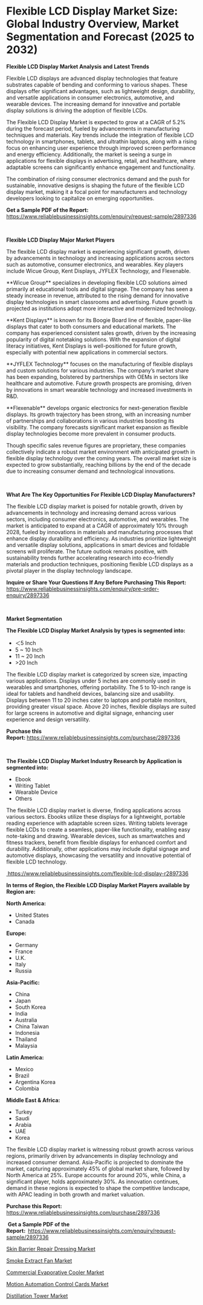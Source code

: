 <p><h1>Flexible LCD Display Market Size: Global Industry Overview, Market Segmentation and Forecast (2025 to 2032)</h1></p><p><strong>Flexible LCD Display Market Analysis and Latest Trends</strong></p>
<p><p>Flexible LCD displays are advanced display technologies that feature substrates capable of bending and conforming to various shapes. These displays offer significant advantages, such as lightweight design, durability, and versatile applications in consumer electronics, automotive, and wearable devices. The increasing demand for innovative and portable display solutions is driving the adoption of flexible LCDs.</p><p>The Flexible LCD Display Market is expected to grow at a CAGR of 5.2% during the forecast period, fueled by advancements in manufacturing techniques and materials. Key trends include the integration of flexible LCD technology in smartphones, tablets, and ultrathin laptops, along with a rising focus on enhancing user experience through improved screen performance and energy efficiency. Additionally, the market is seeing a surge in applications for flexible displays in advertising, retail, and healthcare, where adaptable screens can significantly enhance engagement and functionality. </p><p>The combination of rising consumer electronics demand and the push for sustainable, innovative designs is shaping the future of the flexible LCD display market, making it a focal point for manufacturers and technology developers looking to capitalize on emerging opportunities.</p></p>
<p><strong>Get a Sample PDF of the Report:&nbsp;</strong> <a href="https://www.reliablebusinessinsights.com/enquiry/request-sample/2897336?utm_campaign=1119&utm_medium=2&utm_source=Github&utm_content=ia&utm_term=15032025&utm_id=flexible-lcd-display">https://www.reliablebusinessinsights.com/enquiry/request-sample/2897336</a></p>
<p>&nbsp;</p>
<p><strong>Flexible LCD Display Major Market Players</strong></p>
<p><p>The flexible LCD display market is experiencing significant growth, driven by advancements in technology and increasing applications across sectors such as automotive, consumer electronics, and wearables. Key players include Wicue Group, Kent Displays, JYFLEX Technology, and Flexenable.</p><p>**Wicue Group** specializes in developing flexible LCD solutions aimed primarily at educational tools and digital signage. The company has seen a steady increase in revenue, attributed to the rising demand for innovative display technologies in smart classrooms and advertising. Future growth is projected as institutions adopt more interactive and modernized technology.</p><p>**Kent Displays** is known for its Boogie Board line of flexible, paper-like displays that cater to both consumers and educational markets. The company has experienced consistent sales growth, driven by the increasing popularity of digital notetaking solutions. With the expansion of digital literacy initiatives, Kent Displays is well-positioned for future growth, especially with potential new applications in commercial sectors.</p><p>**JYFLEX Technology** focuses on the manufacturing of flexible displays and custom solutions for various industries. The company’s market share has been expanding, bolstered by partnerships with OEMs in sectors like healthcare and automotive. Future growth prospects are promising, driven by innovations in smart wearable technology and increased investments in R&D.</p><p>**Flexenable** develops organic electronics for next-generation flexible displays. Its growth trajectory has been strong, with an increasing number of partnerships and collaborations in various industries boosting its visibility. The company forecasts significant market expansion as flexible display technologies become more prevalent in consumer products.</p><p>Though specific sales revenue figures are proprietary, these companies collectively indicate a robust market environment with anticipated growth in flexible display technology over the coming years. The overall market size is expected to grow substantially, reaching billions by the end of the decade due to increasing consumer demand and technological innovations.</p></p>
<p>&nbsp;</p>
<p><strong>What Are The Key Opportunities For Flexible LCD Display Manufacturers?</strong></p>
<p><p>The flexible LCD display market is poised for notable growth, driven by advancements in technology and increasing demand across various sectors, including consumer electronics, automotive, and wearables. The market is anticipated to expand at a CAGR of approximately 10% through 2028, fueled by innovations in materials and manufacturing processes that enhance display durability and efficiency. As industries prioritize lightweight and versatile display solutions, applications in smart devices and foldable screens will proliferate. The future outlook remains positive, with sustainability trends further accelerating research into eco-friendly materials and production techniques, positioning flexible LCD displays as a pivotal player in the display technology landscape.</p></p>
<p><strong>Inquire or Share Your Questions If Any Before Purchasing This Report:</strong> <a href="https://www.reliablebusinessinsights.com/enquiry/pre-order-enquiry/2897336?utm_campaign=1119&utm_medium=2&utm_source=Github&utm_content=ia&utm_term=15032025&utm_id=flexible-lcd-display">https://www.reliablebusinessinsights.com/enquiry/pre-order-enquiry/2897336</a></p>
<p>&nbsp;</p>
<p><strong>Market Segmentation</strong></p>
<p><strong>The Flexible LCD Display Market Analysis by types is segmented into:</strong></p>
<p><ul><li>＜5 Inch</li><li>5 ~ 10 Inch</li><li>11 ~ 20 Inch</li><li>>20 Inch</li></ul></p>
<p><p>The flexible LCD display market is categorized by screen size, impacting various applications. Displays under 5 inches are commonly used in wearables and smartphones, offering portability. The 5 to 10-inch range is ideal for tablets and handheld devices, balancing size and usability. Displays between 11 to 20 inches cater to laptops and portable monitors, providing greater visual space. Above 20 inches, flexible displays are suited for large screens in automotive and digital signage, enhancing user experience and design versatility.</p></p>
<p><strong>Purchase this Report:&nbsp;</strong><a href="https://www.reliablebusinessinsights.com/purchase/2897336?utm_campaign=1119&utm_medium=2&utm_source=Github&utm_content=ia&utm_term=15032025&utm_id=flexible-lcd-display">https://www.reliablebusinessinsights.com/purchase/2897336</a></p>
<p>&nbsp;</p>
<p><strong>The Flexible LCD Display Market Industry Research by Application is segmented into:</strong></p>
<p><ul><li>Ebook</li><li>Writing Tablet</li><li>Wearable Device</li><li>Others</li></ul></p>
<p><p>The flexible LCD display market is diverse, finding applications across various sectors. Ebooks utilize these displays for a lightweight, portable reading experience with adaptable screen sizes. Writing tablets leverage flexible LCDs to create a seamless, paper-like functionality, enabling easy note-taking and drawing. Wearable devices, such as smartwatches and fitness trackers, benefit from flexible displays for enhanced comfort and durability. Additionally, other applications may include digital signage and automotive displays, showcasing the versatility and innovative potential of flexible LCD technology.</p></p>
<p><a href="https://www.reliablebusinessinsights.com/flexible-lcd-display-r2897336?utm_campaign=1119&utm_medium=2&utm_source=Github&utm_content=ia&utm_term=15032025&utm_id=flexible-lcd-display">&nbsp;https://www.reliablebusinessinsights.com/flexible-lcd-display-r2897336</a></p>
<p><strong>In terms of Region, the Flexible LCD Display Market Players available by Region are:</strong></p>
<p>
    <p> <strong> North America: </strong>
        <ul>
            <li>United States</li>
            <li>Canada</li>
        </ul>
        </p> 
    <p> <strong> Europe: </strong>
        <ul>
            <li>Germany</li>
            <li>France</li>
            <li>U.K.</li>
            <li>Italy</li>
            <li>Russia</li>
        </ul>
        </p> 
    <p> <strong> Asia-Pacific: </strong>
        <ul>
            <li>China</li>
            <li>Japan</li>
            <li>South Korea</li>
            <li>India</li>
            <li>Australia</li>
            <li>China Taiwan</li>
            <li>Indonesia</li>
            <li>Thailand</li>
            <li>Malaysia</li>
        </ul>
        </p> 
    <p> <strong> Latin America: </strong>
        <ul>
            <li>Mexico</li>
            <li>Brazil</li>
            <li>Argentina Korea</li>
            <li>Colombia</li>
        </ul>
        </p> 
    <p> <strong> Middle East & Africa: </strong>
        <ul>
            <li>Turkey</li>
            <li>Saudi</li>
            <li>Arabia</li>
            <li>UAE</li>
            <li>Korea</li>
        </ul>
    </p>
    </p>
<p><p>The flexible LCD display market is witnessing robust growth across various regions, primarily driven by advancements in display technology and increased consumer demand. Asia-Pacific is projected to dominate the market, capturing approximately 45% of global market share, followed by North America at 25%. Europe accounts for around 20%, while China, a significant player, holds approximately 30%. As innovation continues, demand in these regions is expected to shape the competitive landscape, with APAC leading in both growth and market valuation.</p></p>
<p><strong>Purchase this Report: </strong><a href="https://www.reliablebusinessinsights.com/purchase/2897336?utm_campaign=1119&utm_medium=2&utm_source=Github&utm_content=ia&utm_term=15032025&utm_id=flexible-lcd-display">https://www.reliablebusinessinsights.com/purchase/2897336</a></p>
<p>&nbsp;<strong>Get a Sample PDF of the Report:&nbsp;&nbsp;</strong><a href="https://www.reliablebusinessinsights.com/enquiry/request-sample/2897336?utm_campaign=1119&utm_medium=2&utm_source=Github&utm_content=ia&utm_term=15032025&utm_id=flexible-lcd-display">https://www.reliablebusinessinsights.com/enquiry/request-sample/2897336</a></p>
<p><strong></strong></p>
<p><p><a href="https://github.com/biandnikelrs/Market-Research-Report-List-1/blob/main/skin-barrier-repair-dressing-market.md?utm_campaign=1119&utm_medium=2&utm_source=Github&utm_content=ia&utm_term=15032025&utm_id=flexible-lcd-display">Skin Barrier Repair Dressing Market</a></p><p><a href="https://github.com/mismannely/Market-Research-Report-List-1/blob/main/smoke-extract-fan-market.md?utm_campaign=1119&utm_medium=2&utm_source=Github&utm_content=ia&utm_term=15032025&utm_id=flexible-lcd-display">Smoke Extract Fan Market</a></p><p><a href="https://github.com/tentandyik/Market-Research-Report-List-1/blob/main/commercial-evaporative-cooler-market.md?utm_campaign=1119&utm_medium=2&utm_source=Github&utm_content=ia&utm_term=15032025&utm_id=flexible-lcd-display">Commercial Evaporative Cooler Market</a></p><p><a href="https://github.com/myongfranzcs/Market-Research-Report-List-1/blob/main/motion-automation-control-cards-market.md?utm_campaign=1119&utm_medium=2&utm_source=Github&utm_content=ia&utm_term=15032025&utm_id=flexible-lcd-display">Motion Automation Control Cards Market</a></p><p><a href="https://github.com/lonanweaseh4/Market-Research-Report-List-1/blob/main/distillation-tower-market.md?utm_campaign=1119&utm_medium=2&utm_source=Github&utm_content=ia&utm_term=15032025&utm_id=flexible-lcd-display">Distillation Tower Market</a></p></p>